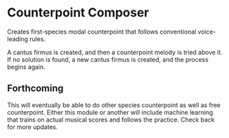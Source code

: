 # Counterpoint Composer
Creates first-species modal counterpoint that follows conventional voice-leading rules.

A cantus firmus is created, and then a counterpoint melody is tried above it. If no solution is found, a new cantus firmus is created, and the process begins again. 

## Forthcoming
This will eventually be able to do other species counterpoint as well as free counterpoint. Either this module or another will include machine learning that trains on actual musical scores and follows the practice. Check back for more updates.

